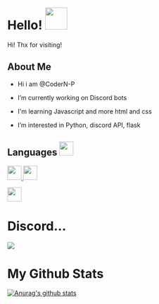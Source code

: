 
<h1> Hello! <img src = "https://raw.githubusercontent.com/MartinHeinz/MartinHeinz/master/wave.gif" width = 50px> </h1>
<p align='center'>


</p>
<div size='20px'> Hi! Thx for visiting!
</div>

<h2> About Me</h2>

- Hi i am @CoderN-P
  
- I’m currently working on Discord bots

- I'm learning Javascript and more html and css
  
- I’m interested in Python, discord API, flask


<h2> Languages <img src = "https://media2.giphy.com/media/QssGEmpkyEOhBCb7e1/giphy.gif?cid=ecf05e47a0n3gi1bfqntqmob8g9aid1oyj2wr3ds3mg700bl&rid=giphy.gif" width = 32px> </h2>
<a href= https://github.com/CoderN-P?tab=repositories&q=&type=&language=python&sort= > <img width ='32px' src ='https://raw.githubusercontent.com/rahulbanerjee26/githubAboutMeGenerator/main/icons/python.svg'> </a>
<a href= https://github.com/CoderN-P?tab=repositories&q=&type=&language=sqlite&sort= > <img width ='32px' src ='https://raw.githubusercontent.com/rahulbanerjee26/githubAboutMeGenerator/main/icons/sqlite.svg'> </a>
  
<a href= 'https://github.com/CoderN-P?tab=repositories&q=&type=&language=html&sort='> <img width ='32px' src ='https://raw.githubusercontent.com/rahulbanerjee26/githubAboutMeGenerator/main/icons/html.svg'> </a>
  



# Discord...

![](https://discord-md-badge.vercel.app/api/shield/751594192739893298)

<!---
CoderN-P/CoderN-P is a ✨ special ✨ repository because its `README.md` (this file) appears on your GitHub profile.
You can click the Preview link to take a look at your changes.
--->
# My Github Stats

[![Anurag's github stats](https://github-readme-stats.vercel.app/api?username=CoderN-P&show_icons=True&theme=radical)](https://github.com/anuraghazra/github-readme-stats)
</div>
